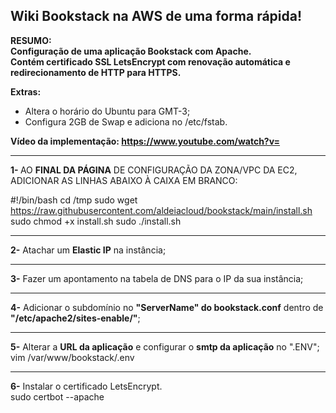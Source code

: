 <h2>Wiki Bookstack na AWS de uma forma rápida!</h2>

<b>RESUMO: <br>Configuração de uma aplicação Bookstack com Apache.<br>
Contém certificado SSL LetsEncrypt com renovação automática e redirecionamento de HTTP para HTTPS.</b>

 <b>Extras:</b>
  - Altera o horário do Ubuntu para GMT-3;
  - Configura 2GB de Swap e adiciona no /etc/fstab.

<b>Vídeo da implementação: https://www.youtube.com/watch?v=</b>

------------------------------------------------------------------------------

<b>1- </b>AO <b>FINAL DA PÁGINA</b> DE CONFIGURAÇÃO DA ZONA/VPC DA EC2, ADICIONAR AS LINHAS ABAIXO À CAIXA EM BRANCO:

#!/bin/bash
cd /tmp
sudo wget https://raw.githubusercontent.com/aldeiacloud/bookstack/main/install.sh
sudo chmod +x install.sh
sudo ./install.sh

------------------------------------------------------------------------------

<b>2-</b> Atachar um <b>Elastic IP</b> na instância;<br>

------------------------------------------------------------------------------

<b>3-</b> Fazer um apontamento na tabela de DNS para o IP da sua instância;<br>

------------------------------------------------------------------------------

<b>4-</b> Adicionar o subdomínio no <b>"ServerName" do bookstack.conf</b> dentro de <b>"/etc/apache2/sites-enable/"</b>;<br>

------------------------------------------------------------------------------

<b>5-</b> Alterar a <b>URL da aplicação</b> e configurar o <b>smtp da aplicação</b> no ".ENV";<br>
vim /var/www/bookstack/.env<br>

------------------------------------------------------------------------------

<b>6-</b> Instalar o certificado LetsEncrypt.</b><br>
sudo certbot --apache

